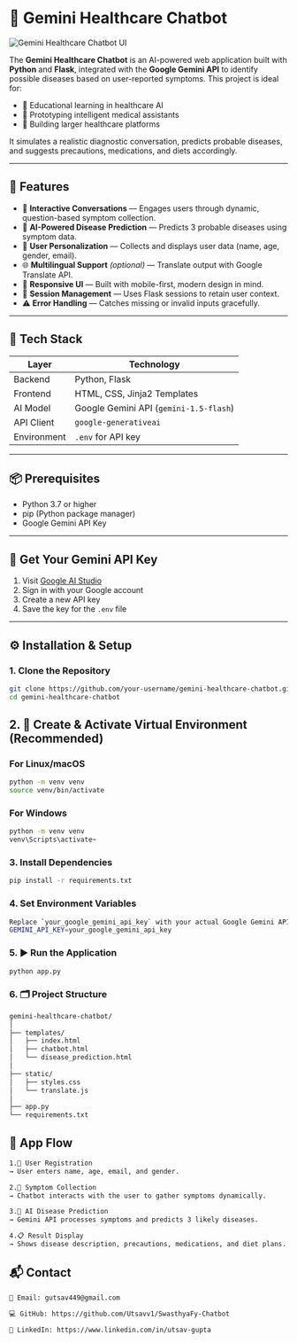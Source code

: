 # 🏥 Gemini Healthcare Chatbot

![Gemini Healthcare Chatbot UI](https://via.placeholder.com/1000x400.png?text=Gemini+Healthcare+Chatbot+UI)

The **Gemini Healthcare Chatbot** is an AI-powered web application built with **Python** and **Flask**, integrated with the **Google Gemini API** to identify possible diseases based on user-reported symptoms. This project is ideal for:

- 🧪 Educational learning in healthcare AI
- 🧰 Prototyping intelligent medical assistants
- 🏥 Building larger healthcare platforms

It simulates a realistic diagnostic conversation, predicts probable diseases, and suggests precautions, medications, and diets accordingly.

---

## 🚀 Features

- 💬 **Interactive Conversations** — Engages users through dynamic, question-based symptom collection.
- 🧠 **AI-Powered Disease Prediction** — Predicts 3 probable diseases using symptom data.
- 👤 **User Personalization** — Collects and displays user data (name, age, gender, email).
- 🌐 **Multilingual Support** *(optional)* — Translate output with Google Translate API.
- 📱 **Responsive UI** — Built with mobile-first, modern design in mind.
- 💾 **Session Management** — Uses Flask sessions to retain user context.
- ⚠️ **Error Handling** — Catches missing or invalid inputs gracefully.

---

## 🧰 Tech Stack

| Layer        | Technology                  |
|--------------|------------------------------|
| Backend      | Python, Flask                |
| Frontend     | HTML, CSS, Jinja2 Templates  |
| AI Model     | Google Gemini API (`gemini-1.5-flash`) |
| API Client   | `google-generativeai`        |
| Environment  | `.env` for API key           |

---

## 📦 Prerequisites

- Python 3.7 or higher
- pip (Python package manager)
- Google Gemini API Key

---

## 🔑 Get Your Gemini API Key

1. Visit [Google AI Studio](https://makersuite.google.com/app)
2. Sign in with your Google account
3. Create a new API key
4. Save the key for the `.env` file

---

## ⚙️ Installation & Setup

### 1. Clone the Repository

```bash
git clone https://github.com/your-username/gemini-healthcare-chatbot.git
cd gemini-healthcare-chatbot
```

## 2. 🧪 Create & Activate Virtual Environment (Recommended)

### For Linux/macOS
```bash
python -m venv venv
source venv/bin/activate
```
### For Windows
```bash
python -m venv venv
venv\Scripts\activate~
```

### 3. Install Dependencies
```bash
pip install -r requirements.txt
```

### 4. Set Environment Variables
```bash
Replace `your_google_gemini_api_key` with your actual Google Gemini API Key.
GEMINI_API_KEY=your_google_gemini_api_key
```

### 5. ▶️ Run the Application
```bash
python app.py
```

### 6. 🗂️ Project Structure
```bash
gemini-healthcare-chatbot/
│
├── templates/              
│   ├── index.html
│   ├── chatbot.html
│   └── disease_prediction.html
│
├── static/                  
│   ├── styles.css
│   └── translate.js
│
├── app.py                  
└── requirements.txt        

```

## 🔁 App Flow
```bash
1.🧍 User Registration
→ User enters name, age, email, and gender.

2.💬 Symptom Collection
→ Chatbot interacts with the user to gather symptoms dynamically.

3.🤖 AI Disease Prediction
→ Gemini API processes symptoms and predicts 3 likely diseases.

4.📋 Result Display
→ Shows disease description, precautions, medications, and diet plans.
```

## 📬 Contact
```bash
📧 Email: gutsav449@gmail.com

💻 GitHub: https://github.com/Utsavv1/SwasthyaFy-Chatbot

🔗 LinkedIn: https://www.linkedin.com/in/utsav-gupta
